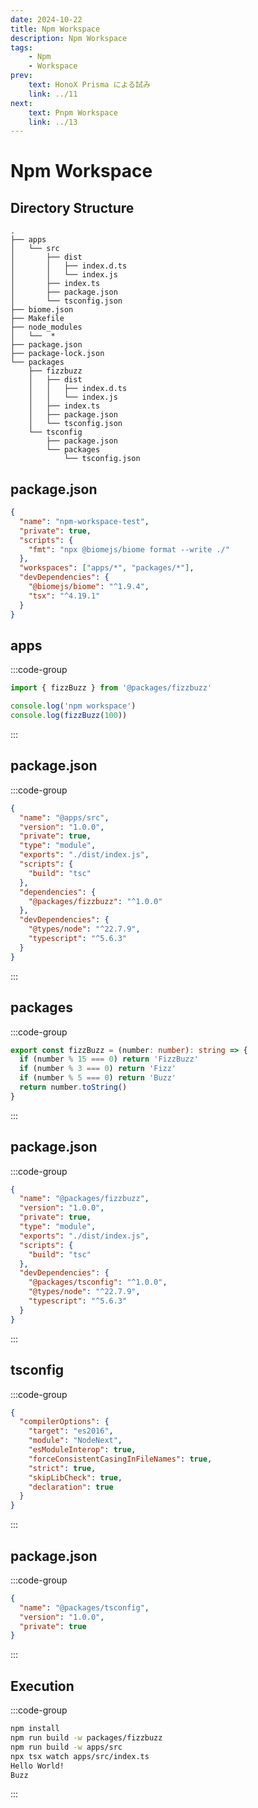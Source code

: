 ```yaml
---
date: 2024-10-22
title: Npm Workspace
description: Npm Workspace
tags: 
    - Npm
    - Workspace
prev:
    text: HonoX Prisma による試み
    link: ../11
next:
    text: Pnpm Workspace
    link: ../13
---
```


# Npm Workspace

## Directory Structure

```
.
├── apps
│   └── src
│       ├── dist
│       │   ├── index.d.ts
│       │   └── index.js
│       ├── index.ts
│       ├── package.json
│       └── tsconfig.json
├── biome.json
├── Makefile
├── node_modules
│   └──  *
├── package.json
├── package-lock.json
└── packages
    ├── fizzbuzz
    │   ├── dist
    │   │   ├── index.d.ts
    │   │   └── index.js
    │   ├── index.ts
    │   ├── package.json
    │   └── tsconfig.json
    └── tsconfig
        ├── package.json
        └── packages
            └── tsconfig.json
```

## package.json
```json [package.json]
{
  "name": "npm-workspace-test",
  "private": true,
  "scripts": {
    "fmt": "npx @biomejs/biome format --write ./"
  },
  "workspaces": ["apps/*", "packages/*"],
  "devDependencies": {
    "@biomejs/biome": "^1.9.4",
    "tsx": "^4.19.1"
  }
}
```

## apps
:::code-group
```ts [apps/src/index.ts]
import { fizzBuzz } from '@packages/fizzbuzz'

console.log('npm workspace')
console.log(fizzBuzz(100))
```
:::

## package.json
:::code-group
```json [apps/src/package.json]
{
  "name": "@apps/src",
  "version": "1.0.0",
  "private": true,
  "type": "module",
  "exports": "./dist/index.js",
  "scripts": {
    "build": "tsc"
  },
  "dependencies": {
    "@packages/fizzbuzz": "^1.0.0"
  },
  "devDependencies": {
    "@types/node": "^22.7.9",
    "typescript": "^5.6.3"
  }
}
```
:::

## packages
:::code-group
```ts [packages/fizzbuzz/index.ts]
export const fizzBuzz = (number: number): string => {
  if (number % 15 === 0) return 'FizzBuzz'
  if (number % 3 === 0) return 'Fizz'
  if (number % 5 === 0) return 'Buzz'
  return number.toString()
}
```
:::

## package.json
:::code-group
```json [packages/fizzbuzz/package.json]
{
  "name": "@packages/fizzbuzz",
  "version": "1.0.0",
  "private": true,
  "type": "module",
  "exports": "./dist/index.js",
  "scripts": {
    "build": "tsc"
  },
  "devDependencies": {
    "@packages/tsconfig": "^1.0.0",
    "@types/node": "^22.7.9",
    "typescript": "^5.6.3"
  }
}
```
:::

## tsconfig
:::code-group
```json [packages/tsconfig/packages/tsconfig.json]
{
  "compilerOptions": {
    "target": "es2016",
    "module": "NodeNext",
    "esModuleInterop": true,
    "forceConsistentCasingInFileNames": true,
    "strict": true,
    "skipLibCheck": true,
    "declaration": true
  }
}
```
:::

## package.json
:::code-group
```json [packages/tsconfig/package.json]
{
  "name": "@packages/tsconfig",
  "version": "1.0.0",
  "private": true
}

```
:::

## Execution

:::code-group
```sh
npm install
npm run build -w packages/fizzbuzz
npm run build -w apps/src
npx tsx watch apps/src/index.ts
Hello World!
Buzz
```
:::

